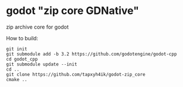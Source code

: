 # godot "zip core GDNative" 
zip archive core for godot

How to build:
```
git init 
git submodule add -b 3.2 https://github.com/godotengine/godot-cpp
cd godot_cpp
git submodule update --init
cd ..
git clone https://github.com/tapxyh4ik/godot-zip_core
cmake ..
```
